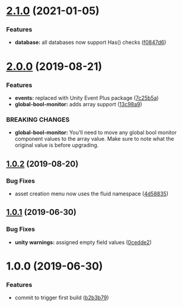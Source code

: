# [2.1.0](https://github.com/ashblue/fluid-database/compare/v2.0.0...v2.1.0) (2021-01-05)


### Features

* **database:** all databases now support Has() checks ([f0847d6](https://github.com/ashblue/fluid-database/commit/f0847d6))

# [2.0.0](https://github.com/ashblue/fluid-database/compare/v1.0.2...v2.0.0) (2019-08-21)


### Features

* **events:** replaced with Unity Event Plus package ([7c25b5a](https://github.com/ashblue/fluid-database/commit/7c25b5a))
* **global-bool-monitor:** adds array support ([13c98a9](https://github.com/ashblue/fluid-database/commit/13c98a9))


### BREAKING CHANGES

* **global-bool-monitor:** You'll need to move any global bool monitor component values to the array value.
Make sure to note what the original value is before upgrading.

## [1.0.2](https://github.com/ashblue/fluid-database/compare/v1.0.1...v1.0.2) (2019-08-20)


### Bug Fixes

* asset creation menu now uses the fluid namespace ([4d58835](https://github.com/ashblue/fluid-database/commit/4d58835))

## [1.0.1](https://github.com/ashblue/fluid-database/compare/v1.0.0...v1.0.1) (2019-06-30)


### Bug Fixes

* **unity warnings:** assigned empty field values ([0cedde2](https://github.com/ashblue/fluid-database/commit/0cedde2))

# 1.0.0 (2019-06-30)


### Features

* commit to trigger first build ([b2b3b79](https://github.com/ashblue/fluid-database/commit/b2b3b79))
